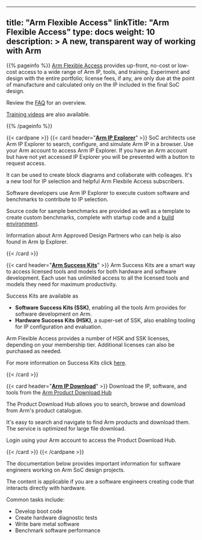 
---
title: "Arm Flexible Access"
linkTitle: "Arm Flexible Access"
type: docs
weight: 10
description: >
    A new, transparent way of working with Arm
---

{{% pageinfo %}}
[Arm Flexible Access](https://www.arm.com/products/flexible-access) provides up-front, no-cost or low-cost access to a wide range of Arm IP, tools, and training. Experiment and design with the entire portfolio; license fees, if any, are only due at the point of manufacture and calculated only on the IP included in the final SoC design. 

Review the [FAQ](https://www.arm.com/products/flexible-access/faqs) for an overview.

[Training videos](https://developer.arm.com/Training/Arm%20On-demand%20Training%20-%20Flexible%20Access#Technical-Specifications) are also available.

{{% /pageinfo %}}

{{< cardpane >}}
{{< card header="**[Arm IP Explorer](https://ipexplorer.arm.com)**" >}}
SoC architects use Arm IP Explorer to search, configure, and simulate Arm IP in a browser. Use your Arm account to access Arm IP Explorer. If you have an Arm account but have not yet accessed IP Explorer you will be presented with a button to request access. 

It can be used to create block diagrams and collaborate with colleages. It's a new tool for IP selection and helpful Arm Flexbile Access subscribers.

Software developers use Arm IP Explorer to execute custom software and benchmarks to contribute to IP selection. 

Source code for sample benchmarks are provided as well as a template to create custom benchmarks, complete with startup code and a [build environment](https://github.com/jasonrandrews/ipx-custom-software).

Information about Arm Approved Design Partners who can help is also found in Arm Ip Explorer.

{{< /card >}}

{{< card header="**[Arm Success Kits](https://www.arm.com/products/development-tools/success-kits)**" >}}
Arm Success Kits are a smart way to access licensed tools and models for both hardware and software development. Each user has unlimited access to all the licensed tools and models they need for maximum productivity.

Success Kits are available as

  - **Software Success Kits (SSK)**, enabling all the tools Arm provides for software development on Arm.
  - **Hardware Success Kits (HSK)**, a super-set of SSK, also enabling tooling for IP configuration and evaluation.

Arm Flexible Access provides a number of HSK and SSK licenses, depending on your membership tier. Additional licenses can also be purchased as needed.

For more information on Success Kits click [here](/successkits).

{{< /card >}}

{{< card header="**[Arm IP Download](https://developer.arm.com/downloads/search#Arm%20Flexible%20Access)**" >}}
Download the IP, software, and tools from the [Arm Product Download Hub](https://developer.arm.com/downloads/)

The Product Download Hub allows you to search, browse and download from Arm's product catalogue.

It's easy to search and navigate to find Arm products and download them. The service is optimized for large file download.

Login using your Arm account to access the Product Download Hub.


{{< /card >}}
{{< /cardpane >}}

The documentation below provides important information for software engineers working on Arm SoC design projects. 

The content is applicable if you are a software engineers creating code that interacts directly with hardware. 

Common tasks include:
* Develop boot code
* Create hardware diagnostic tests
* Write bare metal software
* Benchmark software performance 



